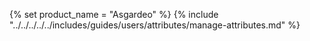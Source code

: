 {% set product_name = "Asgardeo" %}
{% include "../../../../../includes/guides/users/attributes/manage-attributes.md" %}
